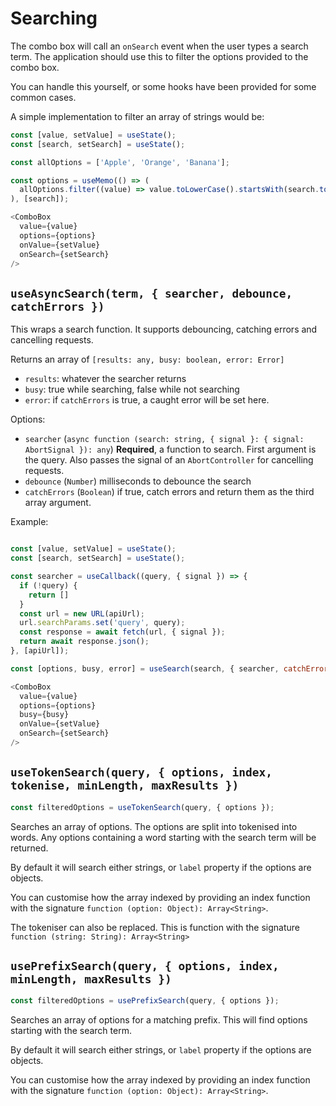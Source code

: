 # Searching

The combo box will call an `onSearch` event when the user types a search term.
The application should use this to filter the options provided to the combo box.

You can handle this yourself, or some hooks have been provided for some common cases.

A simple implementation to filter an array of strings would be:

```js
const [value, setValue] = useState();
const [search, setSearch] = useState();

const allOptions = ['Apple', 'Orange', 'Banana'];

const options = useMemo(() => (
  allOptions.filter((value) => value.toLowerCase().startsWith(search.toLowerCase())
), [search]);

<ComboBox
  value={value}
  options={options}
  onValue={setValue}
  onSearch={setSearch}
/>
```
## `useAsyncSearch(term, { searcher, debounce, catchErrors })`

This wraps a search function.  It supports debouncing, catching errors and cancelling requests.

Returns an array of `[results: any, busy: boolean, error: Error]`

- `results`: whatever the searcher returns
- `busy`: true while searching, false while not searching
- `error`: if `catchErrors` is true, a caught error will be set here.

Options:

- `searcher` (`async function (search: string, { signal }: { signal: AbortSignal }): any`) **Required**, a function to search.
  First argument is the query.  Also passes the signal of an `AbortController` for cancelling requests.
- `debounce` (`Number`) milliseconds to debounce the search 
- `catchErrors` (`Boolean`) if true, catch errors and return them as the third array argument.

Example:

```javascript

const [value, setValue] = useState();
const [search, setSearch] = useState();

const searcher = useCallback((query, { signal }) => {
  if (!query) {
    return [] 
  }
  const url = new URL(apiUrl);
  url.searchParams.set('query', query);
  const response = await fetch(url, { signal });
  return await response.json();
}, [apiUrl]);

const [options, busy, error] = useSearch(search, { searcher, catchErrors: true });

<ComboBox
  value={value}
  options={options}
  busy={busy}
  onValue={setValue}
  onSearch={setSearch}
/>
```

## `useTokenSearch(query, { options, index, tokenise, minLength, maxResults })`

```javascript
const filteredOptions = useTokenSearch(query, { options });
```

Searches an array of options.  The options are split into tokenised into words.
Any options containing a word starting with the search term will be returned.

By default it will search either strings, or `label` property if the options are objects.

You can customise how the array indexed by providing an index function with the signature `function (option: Object): Array<String>`.

The tokeniser can also be replaced.  This is function with the signature `function (string: String): Array<String>`

## `usePrefixSearch(query, { options, index, minLength, maxResults })`

```javascript
const filteredOptions = usePrefixSearch(query, { options });
```

Searches an array of options for a matching prefix.  This will find options starting with the search term.

By default it will search either strings, or `label` property if the options are objects.

You can customise how the array indexed by providing an index function with the signature `function (option: Object): Array<String>`.
